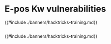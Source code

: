 # E-pos Kw vulnerabilities

{{#include ./banners/hacktricks-training.md}}

##

##

{{#include ./banners/hacktricks-training.md}}
